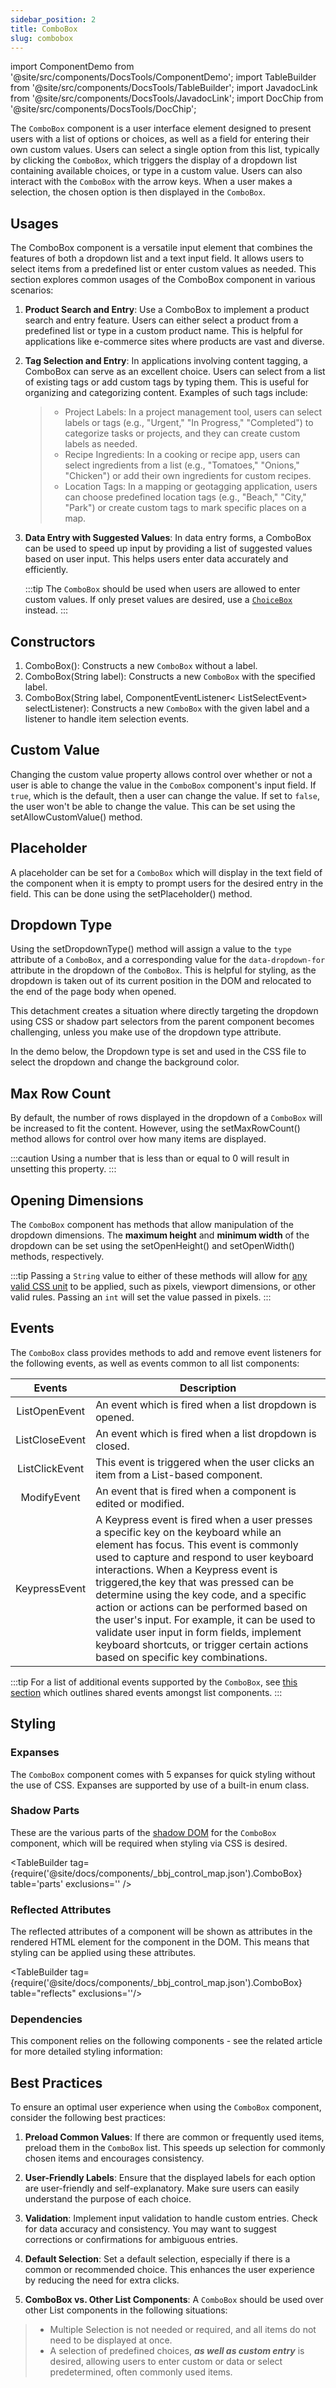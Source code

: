 ```yaml
---
sidebar_position: 2
title: ComboBox
slug: combobox
---
```


import ComponentDemo from '@site/src/components/DocsTools/ComponentDemo';
import TableBuilder from '@site/src/components/DocsTools/TableBuilder';
import JavadocLink from '@site/src/components/DocsTools/JavadocLink';
import DocChip from '@site/src/components/DocsTools/DocChip';

<DocChip tooltipText="This component will render with a shadow DOM, an API built into the browser that facilitates encapsulation." label="Shadow" component="a" href="../../glossary#shadow-dom" target="_blank" clickable={true} iconName="shadow" />

<DocChip tooltipText="The name of the web component that will render in the DOM." label="bbj-list-button" href="https://basishub.github.io/basis-next/#/web-components/bbj-list-button" clickable={false} iconName='code'/>

<JavadocLink type="engine" location="org/dwcj/component/button/Button" top='true'/>

The `ComboBox` component is a user interface element designed to present users with a list of options or choices, as well as a field for entering their own custom values. Users can select a single option from this list, typically by clicking the `ComboBox`, which triggers the display of a dropdown list containing available choices, or type in a custom value. Users can also interact with the `ComboBox` with the arrow keys. When a user makes a selection, the chosen option is then displayed in the `ComboBox`. 

<!-- <ComponentDemo 
path='https://hot.bbx.kitchen/webapp/controlsamples?class=componentdemos.textcomboboxdemos.ComboBoxDemo' 
javaE='https://raw.githubusercontent.com/DwcJava/ControlSamples/main/src/main/java/componentdemos/textcomboboxdemos/ComboBoxDemo.java'
cssURL='https://raw.githubusercontent.com/DwcJava/ControlSamples/main/src/main/resources/css/textcomboboxstyles/demo_styles.css'
height = '200px'
/> -->

## Usages

The ComboBox component is a versatile input element that combines the features of both a dropdown list and a text input field. It allows users to select items from a predefined list or enter custom values as needed. This section explores common usages of the ComboBox component in various scenarios:

1. **Product Search and Entry**: Use a ComboBox to implement a product search and entry feature. Users can either select a product from a predefined list or type in a custom product name. This is helpful for applications like e-commerce sites where products are vast and diverse.

2. **Tag Selection and Entry**: In applications involving content tagging, a ComboBox can serve as an excellent choice. Users can select from a list of existing tags or add custom tags by typing them. This is useful for organizing and categorizing content. Examples of such tags include:
    >- Project Labels: In a project management tool, users can select labels or tags (e.g., "Urgent," "In Progress," "Completed") to categorize tasks or projects, and they can create custom labels as needed.
    >- Recipe Ingredients:  In a cooking or recipe app, users can select ingredients from a list (e.g., "Tomatoes," "Onions," "Chicken") or add their own ingredients for custom recipes.
    >- Location Tags:  In a mapping or geotagging application, users can choose predefined location tags (e.g., "Beach," "City," "Park") or create custom tags to mark specific places on a map.

3. **Data Entry with Suggested Values**: In data entry forms, a ComboBox can be used to speed up input by providing a list of suggested values based on user input. This helps users enter data accurately and efficiently.

    :::tip
    The `ComboBox` should be used when users are allowed to enter custom values. If only preset values are desired, use a [`ChoiceBox`](./choice-box.md) instead.
    :::

## Constructors

1. <JavadocLink type="engine" location="org/dwcj/component/list/ComboBox" code='true' suffix='#<init>()'>ComboBox()</JavadocLink>: Constructs a new `ComboBox` without a label.
2. <JavadocLink type="engine" location="org/dwcj/component/list/ComboBox" code='true' suffix='#<init>(java.lang.String)'>ComboBox(String label)</JavadocLink>: Constructs a new `ComboBox` with the specified label.
3. <JavadocLink type="engine" location="org/dwcj/component/list/ComboBox" code='true' suffix='#<init>(java.lang.String,org.dwcj.component.event.ComponentEventListener)'>ComboBox(String label, ComponentEventListener< ListSelectEvent> selectListener)</JavadocLink>: Constructs a new `ComboBox` with the given label and a listener to handle item selection events.


## Custom Value

Changing the custom value property allows control over whether or not a user is able to change the value in the `ComboBox` component's input field. If `true`, which is the default, then a user can change the value. If set to `false`, the user won't be able to change the value. This can be set using the <JavadocLink type="engine" location="org/dwcj/component/list/ComboBox" code='true' suffix='#setAllowCustomValue(boolean)'>setAllowCustomValue()</JavadocLink> method.

<ComponentDemo 
path='https://hot.bbx.kitchen/webapp/controlsamples?class=componentdemos.textcomboboxdemos.ComboBoxCustomValue' 
javaE='https://raw.githubusercontent.com/DwcJava/ControlSamples/main/src/main/java/componentdemos/textcomboboxdemos/ComboBoxCustomValue.java'
cssURL='https://raw.githubusercontent.com/DwcJava/ControlSamples/main/src/main/resources/css/textcomboboxstyles/demo_styles.css'
height = '200px'
/>

## Placeholder

A placeholder can be set for a `ComboBox` which will display in the text field of the component when it is empty to prompt users for the desired entry in the field. This can be done using the <JavadocLink type="engine" location="org/dwcj/component/list/ComboBox" code='true' suffix='#setPlaceholder(java.lang.String)'>setPlaceholder()</JavadocLink> method.

<ComponentDemo 
path='https://hot.bbx.kitchen/webapp/controlsamples?class=componentdemos.textcomboboxdemos.TextComboBoxPlaceholder' 
javaE='https://raw.githubusercontent.com/DwcJava/ControlSamples/main/src/main/java/componentdemos/textcomboboxdemos/TextComboBoxPlaceholder.java'
javaC='https://raw.githubusercontent.com/DwcJava/ControlSamples/main/src/main/code_snippets/textcombobox/Placeholder.txt'
cssURL='https://raw.githubusercontent.com/DwcJava/ControlSamples/main/src/main/resources/css/textcomboboxstyles/text_combo_styles.css'
height = '200px'
/>

## Dropdown Type

Using the <JavadocLink type="engine" location="org/dwcj/component/list/DwcSelectDropdown" code='true' suffix='#setDropdownType(java.lang.String)'>setDropdownType()</JavadocLink> method will assign a value to the `type` attribute of a `ComboBox`, and a corresponding value for the `data-dropdown-for` attribute in the dropdown of the `ComboBox`. This is helpful for styling, as the dropdown is taken out of its current position in the DOM and relocated to the end of the page body when opened.

This detachment creates a situation where directly targeting the
dropdown using CSS or shadow part selectors from the parent component becomes challenging, unless you make use of the dropdown type attribute.

In the demo below, the Dropdown type is set and used in the CSS file to select the dropdown and change the background color.

<ComponentDemo 
path='https://hot.bbx.kitchen/webapp/controlsamples?class=componentdemos.textcomboboxdemos.ComboBoxDropdownType' 
javaE='https://raw.githubusercontent.com/DwcJava/ControlSamples/main/src/main/java/componentdemos/textcomboboxdemos/ComboBoxDropdownType.java'
cssURL='https://raw.githubusercontent.com/DwcJava/ControlSamples/main/src/main/resources/css/textcomboboxstyles/dropdown_styles.css'
height='100px'
/>

## Max Row Count

By default, the number of rows displayed in the dropdown of a `ComboBox` will be increased to fit the content. However, using the <JavadocLink type="engine" location="org/dwcj/component/list/DwcSelectDropdown" code='true' suffix='#setMaxRowCount(int)'>setMaxRowCount()</JavadocLink> method allows for control over how many items are displayed.

:::caution
Using a number that is less than or equal to 0 will result in unsetting this property.
:::

<ComponentDemo 
path='https://hot.bbx.kitchen/webapp/controlsamples?class=componentdemos.textcomboboxdemos.ComboBoxMaxRowDemo' 
javaE='https://raw.githubusercontent.com/DwcJava/ControlSamples/main/src/main/java/componentdemos/comboboxdemos/ComboBoxMaxRowDemo.java'
cssURL='https://raw.githubusercontent.com/DwcJava/ControlSamples/main/src/main/resources/css/comboboxstyles/demo_styles.css'
height='250px'
/>

## Opening Dimensions

The `ComboBox` component has methods that allow manipulation of the dropdown dimensions. The **maximum height** and **minimum width** of the dropdown can be set using the <JavadocLink type="engine" location="org/dwcj/component/list/DwcSelectDropdown" code='true' suffix='#setOpenHeight(int)'>setOpenHeight()</JavadocLink> and <JavadocLink type="engine" location="org/dwcj/component/list/DwcSelectDropdown" code='true' suffix='#setOpenWidth(int)'>setOpenWidth()</JavadocLink> methods, respectively. 

:::tip
Passing a `String` value to either of these methods will allow for [any valid CSS unit](https://developer.mozilla.org/en-US/docs/Learn/CSS/Building_blocks/Values_and_units) to be applied, such as pixels, viewport dimensions, or other valid rules. Passing an `int` will set the value passed in pixels.
:::

## Events

The `ComboBox` class provides methods to add and remove event listeners for the following events, as well as events common to all list components:

| Events | Description |
|:-:|-|
|<JavadocLink type="engine" location="org/dwcj/component/list/event/ListOpenEvent"  code="true">ListOpenEvent</JavadocLink>|An event which is fired when a list dropdown is opened.|
|<JavadocLink type="engine" location="org/dwcj/component/list/event/ListCloseEvent"  code="true">ListCloseEvent</JavadocLink>|An event which is fired when a list dropdown is closed.|
|<JavadocLink type="engine" location="org/dwcj/component/list/event/ListClickEvent"  code="true">ListClickEvent</JavadocLink>|This event is triggered when the user clicks an item from a List-based component.|
|<JavadocLink type="engine" location="org/dwcj/component/event/ModifyEvent"  code="true">ModifyEvent</JavadocLink>|An event that is fired when a component is edited or modified.|
|<JavadocLink type="engine" location="org/dwcj/component/event/KeypressEvent"  code="true">KeypressEvent</JavadocLink>|A Keypress event is fired when a user presses a specific key on the keyboard while an element has focus. This event is commonly used to capture and respond to user keyboard interactions. When a Keypress event is triggered,the key that was pressed can be determine using the key code, and a specific action or actions can be performed based on the user's input. For example, it can be used to validate user input in form fields, implement keyboard shortcuts, or trigger certain actions based on specific key combinations.|

:::tip
For a list of additional events supported by the `ComboBox`, see [this section](./lists.md#shared-events) which outlines shared events amongst list components.
:::
<!-- 
### Adding Events

To add an event listener, use one of the following patterns:

```java
comboBox.addKeypressEvent(e -> {
  //Executed when the event fires
});

//OR

comboBox.addKeypressEvent(new ComponentEventListener<KeypressEvent>() {
  @Override
  public void onComponentEvent(ComponentEvent e){
    //Executed when the event fires
  }
});

//OR

comboBox.addKeypressEvent(this::keypressMethod);
```

Additional syntactic sugar methods, or aliases, have been added to allow for alternative addition of events by using the `on` prefix followed by the event, such as:

```java
ComboBox.onOpen(e -> {
  //Executed when the event fires
});
```

### Removing Events

To remove an event listener, use the appropriate method:

```java
comboBox.removeKeypressEvent(listener);
```

:::tip
When adding an event listener, a `ListenerRegistration` object will be returned. This can be used, among other things, to remove the event later on.
::: -->

## Styling

### Expanses

The `ComboBox` component comes with 5 expanses for quick styling without the use of CSS. Expanses are supported by use of a built-in enum class.

<ComponentDemo 
path='https://hot.bbx.kitchen/webapp/controlsamples?class=componentdemos.textcomboboxdemos.TextComboBoxExpanses' 
javaE='https://raw.githubusercontent.com/DwcJava/ControlSamples/main/src/main/java/componentdemos/textcomboboxdemos/TextComboBoxExpanses.java'
javaC='https://raw.githubusercontent.com/DwcJava/ControlSamples/main/src/main/code_snippets/textcombobox/Expanses.txt'
cssURL='https://raw.githubusercontent.com/DwcJava/ControlSamples/main/src/main/resources/css/textcomboboxstyles/expanse_styles.css' 
javaHighlight='{24,27,30,33,36}'
height = '350px'
/>

### Shadow Parts

These are the various parts of the [shadow DOM](../../glossary#shadow-dom) for the `ComboBox` component, which will be required when styling via CSS is desired.

<TableBuilder tag={require('@site/docs/components/_bbj_control_map.json').ComboBox} table='parts' exclusions='' />

### Reflected Attributes

The reflected attributes of a component will be shown as attributes in the rendered HTML element for the component in the DOM. This means that styling can be applied using these attributes.

<TableBuilder tag={require('@site/docs/components/_bbj_control_map.json').ComboBox} table="reflects" exclusions=''/>

### Dependencies

This component relies on the following components - see the related article for more detailed styling information:

<TableBuilder tag='bbj-list-edit' table="dependencies"/>

## Best Practices 

To ensure an optimal user experience when using the `ComboBox` component, consider the following best practices:

1. **Preload Common Values**: If there are common or frequently used items, preload them in the `ComboBox` list. This speeds up selection for commonly chosen items and encourages consistency.

2. **User-Friendly Labels**: Ensure that the displayed labels for each option are user-friendly and self-explanatory. Make sure users can easily understand the purpose of each choice.

3. **Validation**: Implement input validation to handle custom entries. Check for data accuracy and consistency. You may want to suggest corrections or confirmations for ambiguous entries.

4. **Default Selection**: Set a default selection, especially if there is a common or recommended choice. This enhances the user experience by reducing the need for extra clicks.

5. **ComboBox vs. Other List Components**: A `ComboBox` should be used over other List components in the following situations:

  >- Multiple Selection is not needed or required, and all items do not need to be displayed at once.
  >- A selection of predefined choices, ***as well as custom entry*** is desired, allowing users to enter custom or data or select predetermined, often commonly used items.